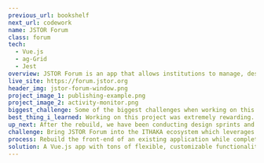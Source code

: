 ```yaml
---
previous_url: bookshelf
next_url: codework
name: JSTOR Forum
class: forum
tech:
  - Vue.js
  - ag-Grid
  - Jest
overview: JSTOR Forum is an app that allows institutions to manage, describe, and distribute their digital collections and projects to increase discoverability and use.
live_site: https://forum.jstor.org
header_img: jstor-forum-window.png
project_image_1: publishing-example.png
project_image_2: activity-monitor.png
biggest_challenge: Some of the biggest challenges when working on this application have been finding ways to communicate to users the sheer quantity of workflows that exist to accomplish similar tasks. Since the application has such flexible use cases, we try to focus on finding ways to highlight and refine the most common pathways while leaving existing workflows accessible to our seasoned users.
best_thing_i_learned: Working on this project was extremely rewarding. Not only for my personal development as a front-end developer but also as a member of an agile team working to accomplish a very large goal. For a year we worked to refine our process as a software development team who was responsible for the entire spectrum of delivering a software including design, development, automated end to end testing, deployment, etc. Learning how to be an effective multi-discipline team member was an invaluable experience, not to mention all the lessons learned along the way about application architecture and how to build apps with an eye towards future functionality and feature updates.
up_next: After the rebuild, we have been conducting design sprints and user testing that helps us conceptualize, build and evaluate new features for our users. Features added so far this year have been related to viewing, filtering and publishing content so that our users are able to effectively upload and share their content in meaningful ways.
challenge: Bring JSTOR Forum into the ITHAKA ecosystem which leverages agile development practices and CI/CD to bring updates and value to users on a much more frequent basis than ever before, and give it a look and feel that is more consistent with ITHAKA's products like JSTOR and Artstor.
process: Rebuild the front-end of an existing application while completing an updated and more modern user interface and user experience with feedback heard from existing partners while the back-end team works to migrate services that allow us to make use of ITHAKA's infrastructure for continuous delivery.
solution: A Vue.js app with tons of flexible, customizable functionality that allow users to upload and manage their digital media collections as well as publish them for use by researchers, teachers and students at other institutions.
---
```


<project-page />

